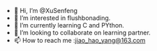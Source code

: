 - 👋 Hi, I’m @XuSenfeng
- 👀 I’m interested in flushbonading.
- 🌱 I’m currently learning C and PYthon.
- 💞️ I’m looking to collaborate on learning partner.
- 📫 How to reach me :jiao_hao_yang@163.com

<!---
XuSenfeng/XuSenfeng is a ✨ special ✨ repository because its `README.md` (this file) appears on your GitHub profile.
You can click the Preview link to take a look at your changes.
--->
